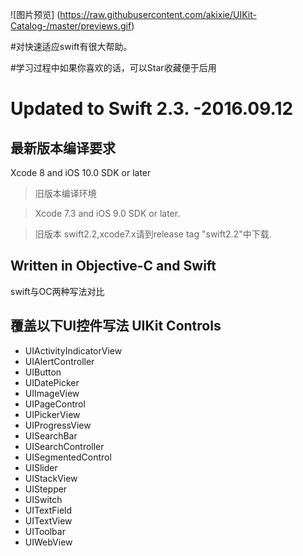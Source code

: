 
![图片预览]
(https://raw.githubusercontent.com/akixie/UIKit-Catalog-/master/previews.gif)

#对快速适应swift有很大帮助。

#学习过程中如果你喜欢的话，可以Star收藏便于后用

# Updated to Swift 2.3. -2016.09.12


## 最新版本编译要求

Xcode 8 and iOS 10.0 SDK or later

> 旧版本编译环境

> Xcode 7.3 and iOS 9.0 SDK or later.

> 旧版本 swift2.2,xcode7.x请到release tag "swift2.2"中下载.

## Written in Objective-C and Swift

swift与OC两种写法对比


## 覆盖以下UI控件写法 UIKit Controls 

+ UIActivityIndicatorView
+ UIAlertController
+ UIButton
+ UIDatePicker
+ UIImageView
+ UIPageControl
+ UIPickerView
+ UIProgressView
+ UISearchBar
+ UISearchController
+ UISegmentedControl
+ UISlider
+ UIStackView
+ UIStepper
+ UISwitch
+ UITextField
+ UITextView
+ UIToolbar
+ UIWebView


